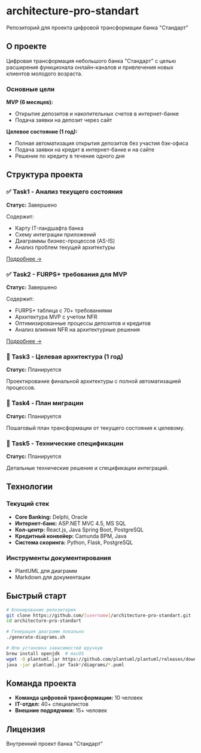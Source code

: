 # architecture-pro-standart

Репозиторий для проекта цифровой трансформации банка "Стандарт"

## О проекте

Цифровая трансформация небольшого банка "Стандарт" с целью расширения функционала онлайн-каналов и привлечения новых клиентов молодого возраста.

### Основные цели

**MVP (6 месяцев):**
- Открытие депозитов и накопительных счетов в интернет-банке
- Подача заявки на депозит через сайт

**Целевое состояние (1 год):**
- Полная автоматизация открытия депозитов без участия бэк-офиса
- Подача заявки на кредит в интернет-банке и на сайте
- Решение по кредиту в течение одного дня

## Структура проекта

### ✅ Task1 - Анализ текущего состояния
**Статус:** Завершено

Содержит:
- Карту IT-ландшафта банка
- Схему интеграции приложений
- Диаграммы бизнес-процессов (AS-IS)
- Анализ проблем текущей архитектуры

[Подробнее →](Task1/README.md)

### ✅ Task2 - FURPS+ требования для MVP
**Статус:** Завершено

Содержит:
- FURPS+ таблица с 70+ требованиями
- Архитектура MVP с учетом NFR
- Оптимизированные процессы депозитов и кредитов
- Анализ влияния NFR на архитектурные решения

[Подробнее →](Task2/README.md)

### 📝 Task3 - Целевая архитектура (1 год)
**Статус:** Планируется

Проектирование финальной архитектуры с полной автоматизацией процессов.

### 📝 Task4 - План миграции
**Статус:** Планируется

Пошаговый план трансформации от текущего состояния к целевому.

### 📝 Task5 - Технические спецификации
**Статус:** Планируется

Детальные технические решения и спецификации интеграций.

## Технологии

### Текущий стек
- **Core Banking:** Delphi, Oracle
- **Интернет-банк:** ASP.NET MVC 4.5, MS SQL
- **Кол-центр:** React.js, Java Spring Boot, PostgreSQL
- **Кредитный конвейер:** Camunda BPM, Java
- **Система скоринга:** Python, Flask, PostgreSQL

### Инструменты документирования
- PlantUML для диаграмм
- Markdown для документации

## Быстрый старт

```bash
# Клонирование репозитория
git clone https://github.com/[username]/architecture-pro-standart.git
cd architecture-pro-standart

# Генерация диаграмм локально
./generate-diagrams.sh

# Или установка зависимостей вручную
brew install openjdk  # macOS
wget -O plantuml.jar https://github.com/plantuml/plantuml/releases/download/v1.2024.3/plantuml-1.2024.3.jar
java -jar plantuml.jar Task*/diagrams/*.puml
```

## Команда проекта

- **Команда цифровой трансформации:** 10 человек
- **IT-отдел:** 40+ специалистов
- **Внешние подрядчики:** 15+ человек

## Лицензия

Внутренний проект банка "Стандарт"
